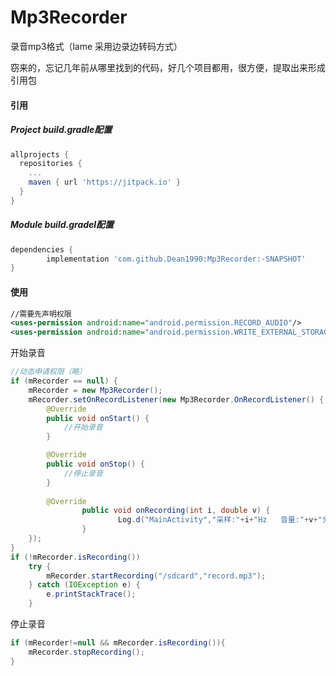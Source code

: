 # Mp3Recorder
录音mp3格式（lame 采用边录边转码方式）

窃来的，忘记几年前从哪里找到的代码，好几个项目都用，很方便，提取出来形成引用包

#### 引用

##### Project build.gradle配置

```groovy
allprojects {
  repositories {
    ...
    maven { url 'https://jitpack.io' }
  }
}
```

##### Module build.gradel配置

```groovy
dependencies {
        implementation 'com.github.Dean1990:Mp3Recorder:-SNAPSHOT'
}
```

#### 使用

```xml
//需要先声明权限
<uses-permission android:name="android.permission.RECORD_AUDIO"/>
<uses-permission android:name="android.permission.WRITE_EXTERNAL_STORAGE"/>
```



开始录音

```java
//动态申请权限（略）
if (mRecorder == null) {
	mRecorder = new Mp3Recorder();
	mRecorder.setOnRecordListener(new Mp3Recorder.OnRecordListener() {
		@Override
		public void onStart() {
			//开始录音
		}

		@Override
		public void onStop() {
			//停止录音
		}
		
		@Override
                public void onRecording(int i, double v) {
                        Log.d("MainActivity","采样:"+i+"Hz   音量:"+v+"分贝");
                }
	});
}
if (!mRecorder.isRecording())
	try {
		mRecorder.startRecording("/sdcard","record.mp3");
	} catch (IOException e) {
		e.printStackTrace();
	}
```



停止录音

```java
if (mRecorder!=null && mRecorder.isRecording()){
	mRecorder.stopRecording();
}
```

